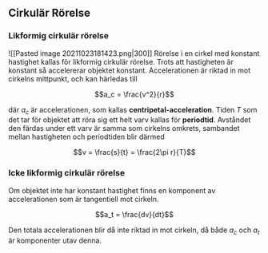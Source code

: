 ## Cirkulär Rörelse
### Likformig cirkulär rörelse
![[Pasted image 20211023181423.png|300]]
Rörelse i en cirkel med konstant hastighet kallas för likformig cirkulär rörelse. Trots att hastigheten är konstant så accelererar objektet konstant. Accelerationen är riktad in mot cirkelns mittpunkt, och kan härledas till

$$a_c = \frac{v^2}{r}$$

där $a_c$ är accelerationen, som kallas **centripetal-acceleration**. Tiden $T$ som det tar för objektet att röra sig ett helt varv kallas för **periodtid**. Avståndet den färdas under ett varv är samma som cirkelns omkrets, sambandet mellan hastigheten och periodtiden blir därmed

$$v = \frac{s}{t} = \frac{2\pi r}{T}$$

### Icke likformig cirkulär rörelse

Om objektet inte har konstant hastighet finns en komponent av accelerationen som är tangentiell mot cirkeln.

$$a_t = \frac{dv}{dt}$$

Den totala accelerationen blir då inte riktad in mot cirkeln, då både $a_c$ och $a_t$ är komponenter utav denna.